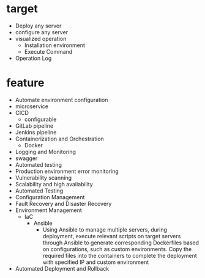 # target

- Deploy any server
- configure any server
- visualized operation
  - Installation environment
  - Execute Command
- Operation Log

# feature

- Automate environment configuration
- microservice
- CICD
  - configurable
- GitLab pipeline
- Jenkins pipeline
- Containerization and Orchestration
  - Docker
- Logging and Monitoring
- swagger
- Automated testing
- Production environment error monitoring
- Vulnerability scanning
- Scalability and high availability
- Automated Testing
- Configuration Management
- Fault Recovery and Disaster Recovery
- Environment Management
  - IaC
    - Ansible
      - Using Ansible to manage multiple servers, during deployment, execute relevant scripts on target servers through Ansible to generate corresponding Dockerfiles based on configurations, such as custom environments. Copy the required files into the containers to complete the deployment with specified IP and custom environment
- Automated Deployment and Rollback
